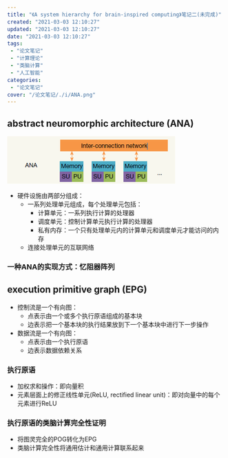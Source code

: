 ```yaml
---
title: "《A system hierarchy for brain-inspired computing》笔记二(未完成)"
created: "2021-03-03 12:10:27"
updated: "2021-03-03 12:10:27"
date: "2021-03-03 12:10:27"
tags: 
 - "论文笔记"
 - "计算理论"
 - "类脑计算"
 - "人工智能"
categories: 
 - "论文笔记"
cover: "/论文笔记/./i/ANA.png"
---
```



## abstract neuromorphic architecture (ANA)

![ANA](./i/ANA.png)

* 硬件设施由两部分组成：
  * 一系列处理单元组成，每个处理单元包括：
    * 计算单元：一系列执行计算的处理器
    * 调度单元：控制计算单元执行计算的处理器
    * 私有内存：一个只有处理单元内的计算单元和调度单元才能访问的内存
  * 连接处理单元的互联网络

### 一种ANA的实现方式：忆阻器阵列

## execution primitive graph (EPG)

* 控制流是一个有向图：
  * 点表示由一个或多个执行原语组成的基本块
  * 边表示把一个基本块的执行结果放到下一个基本块中进行下一步操作
* 数据流是一个有向图：
  * 点表示由一个执行原语
  * 边表示数据依赖关系

### 执行原语

* 加权求和操作：即向量积
* 元素层面上的修正线性单元(ReLU, rectified linear unit)：即对向量中的每个元素进行ReLU

### 执行原语的类脑计算完全性证明

* 将图灵完全的POG转化为EPG
* 类脑计算完全性将通用估计和通用计算联系起来